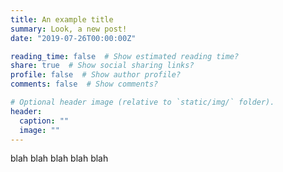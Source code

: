 ```yaml
---
title: An example title
summary: Look, a new post!
date: "2019-07-26T00:00:00Z"

reading_time: false  # Show estimated reading time?
share: true  # Show social sharing links?
profile: false  # Show author profile?
comments: false  # Show comments?

# Optional header image (relative to `static/img/` folder).
header:
  caption: ""
  image: ""
---
```


blah blah blah blah blah
